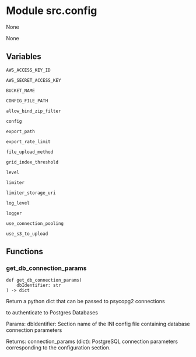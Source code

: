 # Module src.config

None

None

## Variables

```python3
AWS_ACCESS_KEY_ID
```

```python3
AWS_SECRET_ACCESS_KEY
```

```python3
BUCKET_NAME
```

```python3
CONFIG_FILE_PATH
```

```python3
allow_bind_zip_filter
```

```python3
config
```

```python3
export_path
```

```python3
export_rate_limit
```

```python3
file_upload_method
```

```python3
grid_index_threshold
```

```python3
level
```

```python3
limiter
```

```python3
limiter_storage_uri
```

```python3
log_level
```

```python3
logger
```

```python3
use_connection_pooling
```

```python3
use_s3_to_upload
```

## Functions

    
### get_db_connection_params

```python3
def get_db_connection_params(
    dbIdentifier: str
) -> dict
```

    
Return a python dict that can be passed to psycopg2 connections

to authenticate to Postgres Databases

Params: dbIdentifier: Section name of the INI config file containing
        database connection parameters

Returns: connection_params (dict): PostgreSQL connection parameters
         corresponding to the configuration section.